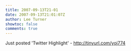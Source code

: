 ```yaml
---
title: 2007-09-13T21-01
date: 2007-09-13T21:01:07Z
author: Lee Turner
showtoc: false
comments: true
---
```


Just posted 'Twitter Highlight' - http://tinyurl.com/yoj774

